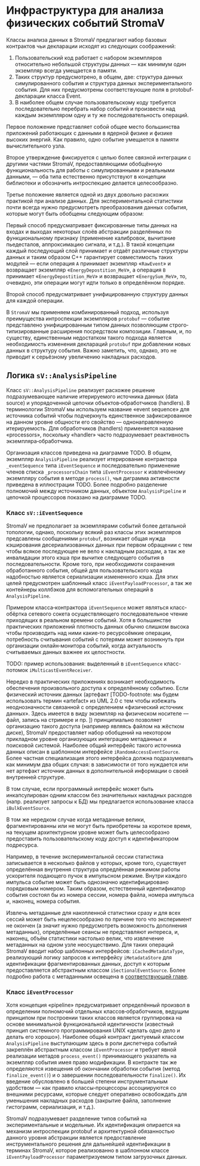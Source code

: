 # Инфраструктура для анализа физических событий StromaV

Классы анализа данных в StromaV предлагают набор базовых контрактов чьи
декларации исходят из следующих соображений:

1. Пользовательский код работает с набором экземпляров относительно небольшой
структуры данных — как минимум один экземпляр всегда умещается в памяти.
2. Таких структур предусмотрено, в общем, две: структура данных симулированного
события и структура данных экспериментального события. Для них предусмотрены
соответствующие поля в protobuf‐декларации класса Event.
3. В наиболее общем случае пользовательскому коду требуется последовательно
перебрать набор событий и произвести над каждым экземпляром одну и ту же
последовательность операций.

Первое положение представляет собой общее место большинства приложений
работающих с данными в ядерной физике и физике высоких энергий. Как правило,
одно событие умещается в памяти вычислительного узла.

Второе утверждение фиксируется с целью более связной интеграции с другими
частями StromaV, предоставляющими обобщённую функциональность для работы с
симулированными и реальными данными, — оба типа естественно присутствуют в
концепции библиотеки и обозначить интроспекцию делается целесообразно.

Третье положение является одной из двух довольно расхожих практикой при
анализе данных. Для экспериментальной статистики почти всегда нужно
предусмотреть преобразования данных события, которые могут быть обобщены
следующим образом:

Первый способ
предусматривает фиксированные типы данных на входах и выходах некоторых слоёв
абстракции разделённых по функциональному признаку (применение
калибровок, вычитание пьедесталов, аппроксимацию сигнала, и т.д.).
В такой концепции каждый последующий слой принимает и отдаёт различные
структуры данных и таким образом C++ гарантирует совместимость таких модулей —
если операция `A` принимает экземпляр «`RawEvent`» и возвращает экземпляр
«`EnergyDepostition_MeV`», а операция `B` принимает «`EnergyDepostition_MeV`»
и возвращает «`EnergySum_MeV`», то, очевидно, эти операции могут идти только в
определённом порядке.

Второй способ предусматривает унифицированную структуру данных для каждой
операции.

В `StromaV` мы применяем комбинированный подход, используя преимущества
интроспекции экземпляров `protobuf` — событие представлено унифицированным
типом данных позволяющим строго‐типизированные расширения посредством
композиции. Главным, и, по существу, единственным недостатком такого подхода
является необходимость изменения деклараций `protobuf` при добавлении новых
данных в структуру события. Важно заметить, что, однако, это не приводит к
серьёзному увеличению накладных расходов.

## Логика `sV::AnalysisPipeline`

Класс `sV::AnalysisPipeline` реализует расхожее решение подразумевающее
наличие итерируемого источника данных (data source) и упорядоченной цепочки
объектов‐обработчиков (handlers). В терминологии StromaV мы используем название
«event sequence» для источника событий чтобы подчеркнуть единственное
зафиксированное на данном уровне общности его свойство — однонаправленную
итерируемость. Для обработчиков (handlers) применяется название «processors»,
поскольку «handler» часто подразумевает реактивность экземпляра‐обработчика.

Организация классов приведена на диаграмме TODO. В общем, экземпляр
`AnalysisPipeline` реализует итерирование контрактора `_eventSequence` типа
`iEventSequence` и последовательно применение членов списка `_processorsChain`
типа `iEventProcessor` к извлечённому экземпляру события в методе `process()`,
чья диграмма активности приведена в иллюстрации TODO. Более подробно разделение
полномочий между источником данных, объектом `AnalysisPipeline` и цепочкой
процессоров показано на диаграмме TODO.

### Класс `sV::iEventSequence`

StromaV не предполагает за экземплярами событий более детальной топологии,
однако, поскольку всякий раз классы этих экземпляров предсавлены сообщениями
`protobuf`, возникает общая нужда кэширования десериализованных данных при
первом обращении с тем чтобы всякое последующее не вело к накладным расходам,
а так же инвалидации этого кэша при вычитке следующего события в
последовательности. Кроме того, при необходимоти сохранения обработанного
события, общей для пользовательского кода надобностью является сериализации
измененного кэша. Для этих целей предусмотрен шаблонный класс
`iEventPayloadProcessor`, а так же контейнеры коллбэков для вспомогательных
операций в `AnalysisPipeline`.

Примером класса‐контрактора `iEventSequence` может являться класс‐обёртка
сетевого сокета осуществляющего последовательное чтение приходящих в реальном
времени событий. Хотя в большинстве практических приложений плотность данных
обычно слишком высока чтобы производить над ними какие‐то ресурсоёмкие
операции, потребность считывания событий с потерями может возникнуть при
организации онлайн‐монитора событий, когда актуальность считываемых данных
важнее их целостности.

TODO: пример использования: выделенный в `iEventSequence` класс-потомок
`iMulticastEventReceiver`.

Нередко в практических приложениях возникает необходимость обеспечения
произвольного доступа к определённому событию. Если физический
источник данных (артефакт [TODO-footnote:
мы будем использовать термин «artefact» из UML 2.0 с тем чтобы избежать
неоднозначности связанной с определением «физический источник данных». Здесь
имеется в виду экземпляр на физическом носителе — файл, запись на стримере и
пр. ]) принципиально позволяет организацию такого
доступа (например являясь файлом на жёстком диске), StromaV предоставляет
набор обобщений на некотором прикладном уровне организующих интеграцию
метаданных и поисковой системой. Наиболее общий интерфейс такого источника
данных описан в шаблонном интерфейсе `iRandomAccessEventSource`. Более частная
специализация этого интерфейса должна подразумевать как минимум два общих
случая: в зависимости от того нуждается или нет артефакт источник данных в
дополнительной информации о своей внутренней структуре.

В том случае, если программный интерфейс может быть инкапсулирован одним
классом без значительных накладных расходов (напр. реализует запросы к БД) мы
предлагается использование класса `iBulkEventSource`.

В том же нередком случае когда метаданные велики, фрагментированны или не могут
быть приобретены за короткое время, на текущем архитектурном уровне может быть
целесообразно предоставить пользовательскому коду доступ к идентификатором
подресурса.

Например, в течение экспериментальной сессии статистика записывается в
несколько файлов у которых, кроме того, существует определённая внутрення
структура опредлённая режимом работы ускорителя подающего пучок в импульсном
режиме. Внутри каждого импульса событие может быть однозначно идентифицировано
порядковым номером. Таким образом, естественный идентификатор события состоял
бы из номера сессии, номера файла, номера импульса и, наконец, номера события.

Извлечь метаданные для накопленной статистики сразу и для всех сессий может
быть нецелесообразно по причине того что эксперимент не окончен (а значит нужно
предусмотреть возможность дополнения метаданных), определённые сеансы не
представляют интереса, и, наконец, объём статистики настолько велик, что
извлечение метаданных на одном узле неосуществимо. Для таких операций StromaV
вводит набор шаблонных интерфейсов: `iCachedMetadataType`,
реализующий логику запросов к интерфейсу `iMetadataStore` для идентификации
фрагментированных данных, доступ к которым предоставляется абстрактным
классом `iSectionalEventSource`. Более подробно работа с метаданными освещена
в [соответствующей главе](#TODO).

### Класс `iEventProcessor`

Хотя концепция «pipeline» предусматривает определённый произвол в определении
полномочий отдельных классов‐обработчиков, ведущим принципом при
построении таких классов является группировка на основе минимальной
функциональной идентичности (известный принцип системного программирования
UNIX «делать одно дело и делать его хорошо»). Наиболее общий контракт диктуемый
классом `AnalysisPipeline` выступающим здесь в роли диспетчера событий
закреплён абстрактным классом `iEventProcessor` и требует явной реализации
метадов `process_event()` принимающего указатель на экземпляр события имея
право модификации. В контракте так же определяются извещения об окончании
обработки события (метод `finalize_event()`) и о завершении последовательности
`finalize()`. Их введение обусловлено в большей степени инструментальным
удобством — как правило классы‐процессоры ассоциируются со внешними ресурсами,
которые следует оперативно освобождать для уменьшения накладных расходов
(закрытие файла, заполнение гистограмм, сериализация, и т.д.).

StromaV подразумевает разделение типов событий на экспериментальные и
модельные. Их идентификация опирается на механизм интроспекции protobuf и
архитектурной обязанностью данного уровня абстракции является предоставление
инструментального решения для дальнейшей идентификации в терминах StromaV,
которое реализованно в шаблонном классе `iEventPayloadProcessor`
параметризуемом типом загрузочных данных.




